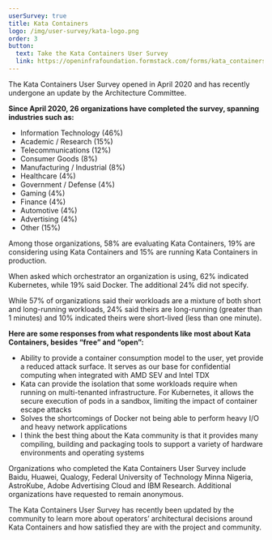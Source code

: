 ```yaml
---
userSurvey: true
title: Kata Containers
logo: /img/user-survey/kata-logo.png
order: 3
button:
  text: Take the Kata Containers User Survey
  link: https://openinfrafoundation.formstack.com/forms/kata_containers_user_survey
---
```


The Kata Containers User Survey opened in April 2020 and has recently undergone an update by the Architecture Committee.

**Since April 2020, 26 organizations have completed the survey, spanning industries such as:**

- Information Technology (46%)
- Academic / Research (15%)
- Telecommunications (12%)
- Consumer Goods (8%)
- Manufacturing / Industrial (8%)
- Healthcare (4%)
- Government / Defense (4%)
- Gaming (4%)
- Finance (4%)
- Automotive (4%)
- Advertising (4%)
- Other (15%)

Among those organizations, 58% are evaluating Kata Containers, 19% are considering using Kata Containers and 15% are running Kata Containers in production.

When asked which orchestrator an organization is using, 62% indicated Kubernetes, while 19% said Docker. The additional 24% did not specify.

While 57% of organizations said their workloads are a mixture of both short and long-running workloads, 24% said theirs are long-running (greater than 1 minutes) and 10% indicated theirs were short-lived (less than one minute).

**Here are some responses from what respondents like most about Kata Containers, besides “free” and “open”:**

- Ability to provide a container consumption model to the user, yet provide a reduced attack surface. It serves as our base for confidential computing when integrated with AMD SEV and Intel TDX
- Kata can provide the isolation that some workloads require when running on multi-tenanted infrastructure. For Kubernetes, it allows the secure execution of pods in a sandbox, limiting the impact of container escape attacks
- Solves the shortcomings of Docker not being able to perform heavy I/O and heavy network applications
- I think the best thing about the Kata community is that it provides many compiling, building and packaging tools to support a variety of hardware environments and operating systems

Organizations who completed the Kata Containers User Survey include Baidu, Huawei, Qualogy, Federal University of Technology Minna Nigeria, AstroKube, Adobe Advertising Cloud and IBM Research. Additional organizations have requested to remain anonymous.

The Kata Containers User Survey has recently been updated by the community to learn more about operators’ architectural decisions around Kata Containers and how satisfied they are with the project and community.
